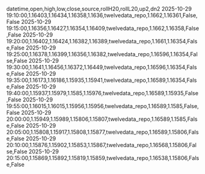 datetime,open,high,low,close,source,rollH20,rollL20,up2,dn2
2025-10-29 19:10:00,1.16403,1.16434,1.16358,1.1636,twelvedata_repo,1.1662,1.16361,False,False
2025-10-29 19:15:00,1.16356,1.16427,1.16354,1.16409,twelvedata_repo,1.1662,1.16358,False,False
2025-10-29 19:20:00,1.16402,1.16424,1.16382,1.16389,twelvedata_repo,1.1661,1.16354,False,False
2025-10-29 19:25:00,1.16378,1.16399,1.16356,1.16382,twelvedata_repo,1.16596,1.16354,False,False
2025-10-29 19:30:00,1.1641,1.16456,1.16372,1.16449,twelvedata_repo,1.16596,1.16354,False,False
2025-10-29 19:35:00,1.16173,1.16186,1.15935,1.15941,twelvedata_repo,1.16589,1.16354,False,False
2025-10-29 19:40:00,1.15937,1.15979,1.1585,1.15976,twelvedata_repo,1.16589,1.15935,False,False
2025-10-29 19:55:00,1.16015,1.16015,1.15956,1.15956,twelvedata_repo,1.16589,1.1585,False,False
2025-10-29 20:00:00,1.15949,1.15989,1.15806,1.15807,twelvedata_repo,1.16589,1.1585,False,False
2025-10-29 20:05:00,1.15808,1.15917,1.15808,1.15877,twelvedata_repo,1.16589,1.15806,False,False
2025-10-29 20:10:00,1.15876,1.15902,1.15853,1.15867,twelvedata_repo,1.16568,1.15806,False,False
2025-10-29 20:15:00,1.15869,1.15892,1.15819,1.15859,twelvedata_repo,1.16538,1.15806,False,False
